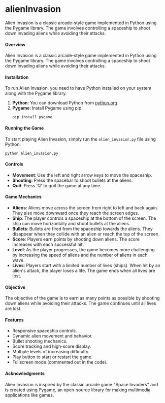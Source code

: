 # alienInvasion
Alien Invasion is a classic arcade-style game implemented in Python using the Pygame library. The game involves controlling a spaceship to shoot down invading aliens while avoiding their attacks.

#### Overview
Alien Invasion is a classic arcade-style game implemented in Python using the Pygame library. The game involves controlling a spaceship to shoot down invading aliens while avoiding their attacks.

#### Installation
To run Alien Invasion, you need to have Python installed on your system along with the Pygame library.

1. **Python**: You can download Python from [python.org](https://www.python.org/downloads/).
2. **Pygame**: Install Pygame using pip:
    ```
    pip install pygame
    ```

#### Running the Game
To start playing Alien Invasion, simply run the `alien_invasion.py` file using Python:
```
python alien_invasion.py
```

#### Controls
- **Movement**: Use the left and right arrow keys to move the spaceship.
- **Shooting**: Press the spacebar to shoot bullets at the aliens.
- **Quit**: Press 'Q' to quit the game at any time.

#### Game Mechanics
- **Aliens**: Aliens move across the screen from right to left and back again. They also move downward once they reach the screen edges.
- **Ship**: The player controls a spaceship at the bottom of the screen. The ship can move horizontally and shoot bullets at the aliens.
- **Bullets**: Bullets are fired from the spaceship towards the aliens. They disappear when they collide with an alien or reach the top of the screen.
- **Score**: Players earn points by shooting down aliens. The score increases with each successful hit.
- **Level**: As the player progresses, the game becomes more challenging by increasing the speed of aliens and the number of aliens in each wave.
- **Lives**: Players start with a limited number of lives (ships). When hit by an alien's attack, the player loses a life. The game ends when all lives are lost.

#### Objective
The objective of the game is to earn as many points as possible by shooting down aliens while avoiding their attacks. The game continues until all lives are lost.

#### Features
- Responsive spaceship controls.
- Dynamic alien movement and behavior.
- Bullet shooting mechanics.
- Score tracking and high-score display.
- Multiple levels of increasing difficulty.
- Play button to start or restart the game.
- Fullscreen mode (commented out in the code).

#### Acknowledgments
Alien Invasion is inspired by the classic arcade game "Space Invaders" and is created using Pygame, an open-source library for making multimedia applications like games.

